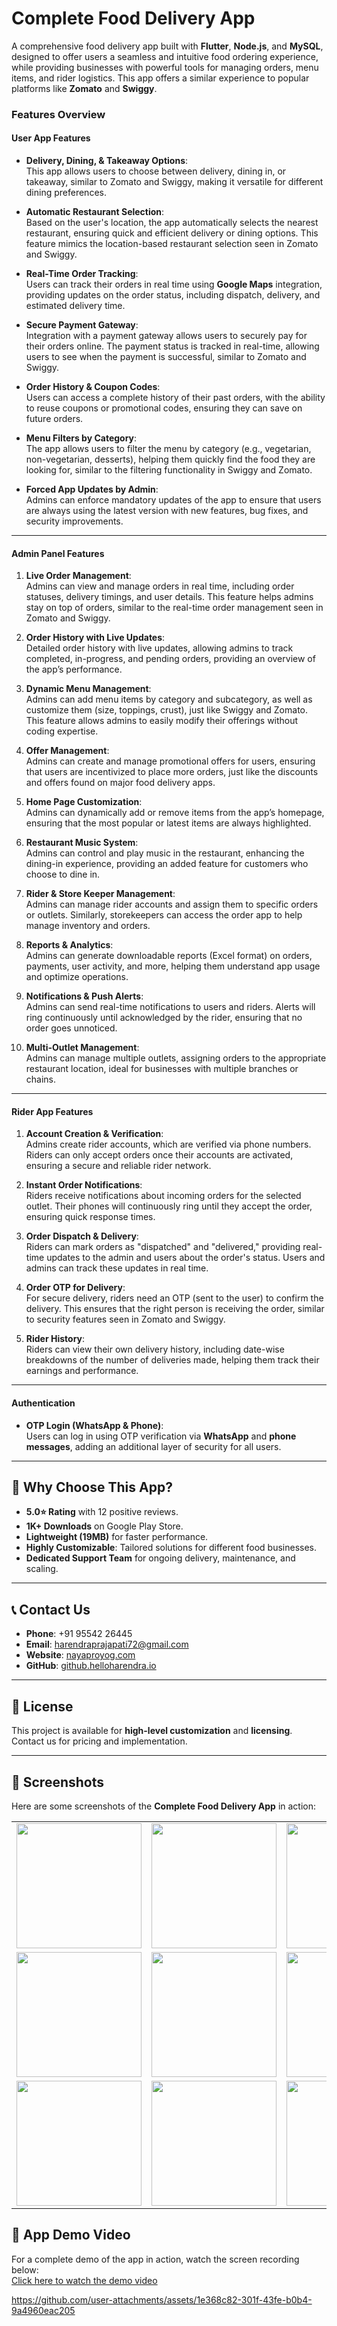 # **Complete Food Delivery App**  

A comprehensive food delivery app built with **Flutter**, **Node.js**, and **MySQL**, designed to offer users a seamless and intuitive food ordering experience, while providing businesses with powerful tools for managing orders, menu items, and rider logistics. This app offers a similar experience to popular platforms like **Zomato** and **Swiggy**.

### **Features Overview**

#### **User App Features**

- **Delivery, Dining, & Takeaway Options**:  
  This app allows users to choose between delivery, dining in, or takeaway, similar to Zomato and Swiggy, making it versatile for different dining preferences.
  
- **Automatic Restaurant Selection**:  
  Based on the user's location, the app automatically selects the nearest restaurant, ensuring quick and efficient delivery or dining options. This feature mimics the location-based restaurant selection seen in Zomato and Swiggy.

- **Real-Time Order Tracking**:  
  Users can track their orders in real time using **Google Maps** integration, providing updates on the order status, including dispatch, delivery, and estimated delivery time.

- **Secure Payment Gateway**:  
  Integration with a payment gateway allows users to securely pay for their orders online. The payment status is tracked in real-time, allowing users to see when the payment is successful, similar to Zomato and Swiggy.

- **Order History & Coupon Codes**:  
  Users can access a complete history of their past orders, with the ability to reuse coupons or promotional codes, ensuring they can save on future orders.

- **Menu Filters by Category**:  
  The app allows users to filter the menu by category (e.g., vegetarian, non-vegetarian, desserts), helping them quickly find the food they are looking for, similar to the filtering functionality in Swiggy and Zomato.

- **Forced App Updates by Admin**:  
  Admins can enforce mandatory updates of the app to ensure that users are always using the latest version with new features, bug fixes, and security improvements.

---

#### **Admin Panel Features**

1. **Live Order Management**:  
   Admins can view and manage orders in real time, including order statuses, delivery timings, and user details. This feature helps admins stay on top of orders, similar to the real-time order management seen in Zomato and Swiggy.

2. **Order History with Live Updates**:  
   Detailed order history with live updates, allowing admins to track completed, in-progress, and pending orders, providing an overview of the app’s performance.

3. **Dynamic Menu Management**:  
   Admins can add menu items by category and subcategory, as well as customize them (size, toppings, crust), just like Swiggy and Zomato. This feature allows admins to easily modify their offerings without coding expertise.

4. **Offer Management**:  
   Admins can create and manage promotional offers for users, ensuring that users are incentivized to place more orders, just like the discounts and offers found on major food delivery apps.

5. **Home Page Customization**:  
   Admins can dynamically add or remove items from the app’s homepage, ensuring that the most popular or latest items are always highlighted.

6. **Restaurant Music System**:  
   Admins can control and play music in the restaurant, enhancing the dining-in experience, providing an added feature for customers who choose to dine in.

7. **Rider & Store Keeper Management**:  
   Admins can manage rider accounts and assign them to specific orders or outlets. Similarly, storekeepers can access the order app to help manage inventory and orders.

8. **Reports & Analytics**:  
   Admins can generate downloadable reports (Excel format) on orders, payments, user activity, and more, helping them understand app usage and optimize operations.

9. **Notifications & Push Alerts**:  
   Admins can send real-time notifications to users and riders. Alerts will ring continuously until acknowledged by the rider, ensuring that no order goes unnoticed.

10. **Multi-Outlet Management**:  
   Admins can manage multiple outlets, assigning orders to the appropriate restaurant location, ideal for businesses with multiple branches or chains.

---

#### **Rider App Features**

1. **Account Creation & Verification**:  
   Admins create rider accounts, which are verified via phone numbers. Riders can only accept orders once their accounts are activated, ensuring a secure and reliable rider network.

2. **Instant Order Notifications**:  
   Riders receive notifications about incoming orders for the selected outlet. Their phones will continuously ring until they accept the order, ensuring quick response times.

3. **Order Dispatch & Delivery**:  
   Riders can mark orders as "dispatched" and "delivered," providing real-time updates to the admin and users about the order's status. Users and admins can track these updates in real time.

4. **Order OTP for Delivery**:  
   For secure delivery, riders need an OTP (sent to the user) to confirm the delivery. This ensures that the right person is receiving the order, similar to security features seen in Zomato and Swiggy.

5. **Rider History**:  
   Riders can view their own delivery history, including date-wise breakdowns of the number of deliveries made, helping them track their earnings and performance.

---

#### **Authentication**  

- **OTP Login (WhatsApp & Phone)**:  
  Users can log in using OTP verification via **WhatsApp** and **phone messages**, adding an additional layer of security for all users.

---

## 🌟 **Why Choose This App?**

- **5.0⭐ Rating** with 12 positive reviews.
- **1K+ Downloads** on Google Play Store.
- **Lightweight (19MB)** for faster performance.
- **Highly Customizable**: Tailored solutions for different food businesses.
- **Dedicated Support Team** for ongoing delivery, maintenance, and scaling.

---

## 📞 **Contact Us**  
- **Phone**: +91 95542 26445  
- **Email**: [harendraprajapati72@gmail.com](mailto:harendraprajapati72@gmail.com)  
- **Website**: [nayaproyog.com](https://nayaproyog.com)  
- **GitHub**: [github.helloharendra.io](https://github.helloharendra.io)  

---

## 📜 **License**  

This project is available for **high-level customization** and **licensing**. Contact us for pricing and implementation.

---

## 📸 **Screenshots**

Here are some screenshots of the **Complete Food Delivery App** in action:
<table>
  <tr>
    <td><img src="https://github.com/user-attachments/assets/abc2bc43-09cc-48f6-93ac-2604efc2681c" width="200"></td>
    <td><img src="https://github.com/user-attachments/assets/71cefc00-a04b-4467-9bfa-7b4de3ffbb80" width="200"></td>
    <td><img src="https://github.com/user-attachments/assets/d2623ae1-cb8d-4a95-8fad-4beee6ff5361" width="200"></td>
  </tr>
  <tr>
    <td><img src="https://github.com/user-attachments/assets/f0b964d5-d644-4480-8de0-e87a330c2904" width="200"></td>
    <td><img src="https://github.com/user-attachments/assets/ed7af465-fc0c-41e6-98f8-2f842a0de2f6" width="200"></td>
    <td><img src="https://github.com/user-attachments/assets/e3001c44-70d5-4c75-9401-1aded5e72fae" width="200"></td>
  </tr>
  <tr>
    <td><img src="https://github.com/user-attachments/assets/ed528dc4-360b-4eab-9e54-bf66cb27871d" width="200"></td>
    <td><img src="https://github.com/user-attachments/assets/a1de66ca-5b72-42f5-ae78-9e830951d183" width="200"></td>
    <td><img src="https://github.com/user-attachments/assets/2146e8d1-3b5c-4782-8c73-4e17ca3c7616" width="200"></td>
  </tr>
</table>

## 🎥 **App Demo Video**

For a complete demo of the app in action, watch the screen recording below:  
[Click here to watch the demo video](https://www.youtube.com/channel/UCkDHDcH4MEe1boyD9xqIkPw)

https://github.com/user-attachments/assets/1e368c82-301f-43fe-b0b4-9a4960eac205
